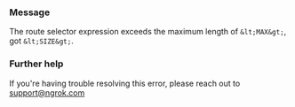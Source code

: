 
### Message
The route selector expression exceeds the maximum length of `&lt;MAX&gt;`, got `&lt;SIZE&gt;`.

### Further help
If you're having trouble resolving this error, please reach out to [support@ngrok.com](mailto:support@ngrok.com?subject=Help%20with%20ERR_NGROK_7135)

